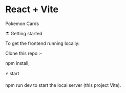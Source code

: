 # React + Vite

Pokemon Cards

⚗️ Getting started

To get the frontend running locally:

Clone this repo :-

npm install,



⚡️ start

npm run dev to start the local server (this project Vite).
